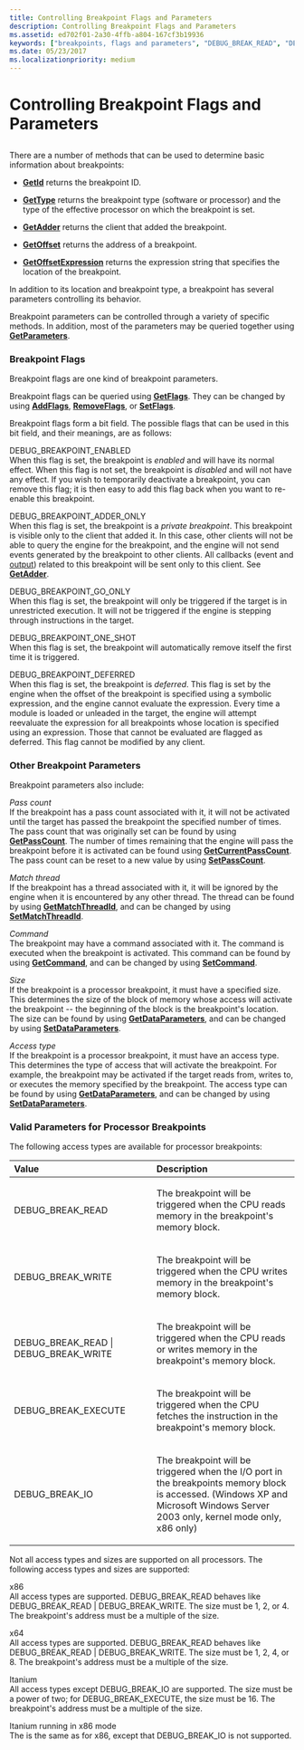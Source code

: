 ```yaml
---
title: Controlling Breakpoint Flags and Parameters
description: Controlling Breakpoint Flags and Parameters
ms.assetid: ed702f01-2a30-4ffb-a804-167cf3b19936
keywords: ["breakpoints, flags and parameters", "DEBUG_BREAK_READ", "DEBUG_BREAK_WRITE", "DEBUG_BREAK_EXECUTE", "DEBUG_BREAK_IO"]
ms.date: 05/23/2017
ms.localizationpriority: medium
---
```


# Controlling Breakpoint Flags and Parameters


## <span id="controlling_breakpoint_flags_and_parameters"></span><span id="CONTROLLING_BREAKPOINT_FLAGS_AND_PARAMETERS"></span>


There are a number of methods that can be used to determine basic information about breakpoints:

-   [**GetId**](https://msdn.microsoft.com/library/windows/hardware/ff546827) returns the breakpoint ID.

-   [**GetType**](https://msdn.microsoft.com/library/windows/hardware/ff549370) returns the breakpoint type (software or processor) and the type of the effective processor on which the breakpoint is set.

-   [**GetAdder**](https://msdn.microsoft.com/library/windows/hardware/ff545576) returns the client that added the breakpoint.

-   [**GetOffset**](https://msdn.microsoft.com/library/windows/hardware/ff548008) returns the address of a breakpoint.

-   [**GetOffsetExpression**](https://msdn.microsoft.com/library/windows/hardware/ff548048) returns the expression string that specifies the location of the breakpoint.

In addition to its location and breakpoint type, a breakpoint has several parameters controlling its behavior.

Breakpoint parameters can be controlled through a variety of specific methods. In addition, most of the parameters may be queried together using [**GetParameters**](https://msdn.microsoft.com/library/windows/hardware/ff548095).

### <span id="breakpoint_flags"></span><span id="BREAKPOINT_FLAGS"></span>Breakpoint Flags

Breakpoint flags are one kind of breakpoint parameters.

Breakpoint flags can be queried using [**GetFlags**](https://msdn.microsoft.com/library/windows/hardware/ff546791). They can be changed by using [**AddFlags**](https://msdn.microsoft.com/library/windows/hardware/ff537903), [**RemoveFlags**](https://msdn.microsoft.com/library/windows/hardware/ff554504), or [**SetFlags**](https://msdn.microsoft.com/library/windows/hardware/ff556703).

Breakpoint flags form a bit field. The possible flags that can be used in this bit field, and their meanings, are as follows:

<span id="DEBUG_BREAKPOINT_ENABLED"></span><span id="debug_breakpoint_enabled"></span>DEBUG\_BREAKPOINT\_ENABLED  
When this flag is set, the breakpoint is *enabled* and will have its normal effect. When this flag is not set, the breakpoint is *disabled* and will not have any effect. If you wish to temporarily deactivate a breakpoint, you can remove this flag; it is then easy to add this flag back when you want to re-enable this breakpoint.

<span id="DEBUG_BREAKPOINT_ADDER_ONLY"></span><span id="debug_breakpoint_adder_only"></span>DEBUG\_BREAKPOINT\_ADDER\_ONLY  
When this flag is set, the breakpoint is a *private breakpoint*. This breakpoint is visible only to the client that added it. In this case, other clients will not be able to query the engine for the breakpoint, and the engine will not send events generated by the breakpoint to other clients. All callbacks (event and [output](using-input-and-output.md#output)) related to this breakpoint will be sent only to this client. See [**GetAdder**](https://msdn.microsoft.com/library/windows/hardware/ff545576).

<span id="DEBUG_BREAKPOINT_GO_ONLY"></span><span id="debug_breakpoint_go_only"></span>DEBUG\_BREAKPOINT\_GO\_ONLY  
When this flag is set, the breakpoint will only be triggered if the target is in unrestricted execution. It will not be triggered if the engine is stepping through instructions in the target.

<span id="DEBUG_BREAKPOINT_ONE_SHOT"></span><span id="debug_breakpoint_one_shot"></span>DEBUG\_BREAKPOINT\_ONE\_SHOT  
When this flag is set, the breakpoint will automatically remove itself the first time it is triggered.

<span id="DEBUG_BREAKPOINT_DEFERRED"></span><span id="debug_breakpoint_deferred"></span>DEBUG\_BREAKPOINT\_DEFERRED  
When this flag is set, the breakpoint is *deferred*. This flag is set by the engine when the offset of the breakpoint is specified using a symbolic expression, and the engine cannot evaluate the expression. Every time a module is loaded or unleaded in the target, the engine will attempt reevaluate the expression for all breakpoints whose location is specified using an expression. Those that cannot be evaluated are flagged as deferred. This flag cannot be modified by any client.

### <span id="other_breakpoint_parameters"></span><span id="OTHER_BREAKPOINT_PARAMETERS"></span>Other Breakpoint Parameters

Breakpoint parameters also include:

<span id="Pass_count"></span><span id="pass_count"></span><span id="PASS_COUNT"></span>*Pass count*  
If the breakpoint has a pass count associated with it, it will not be activated until the target has passed the breakpoint the specified number of times. The pass count that was originally set can be found by using [**GetPassCount**](https://msdn.microsoft.com/library/windows/hardware/ff548104). The number of times remaining that the engine will pass the breakpoint before it is activated can be found using [**GetCurrentPassCount**](https://msdn.microsoft.com/library/windows/hardware/ff545769). The pass count can be reset to a new value by using [**SetPassCount**](https://msdn.microsoft.com/library/windows/hardware/ff556759).

<span id="Match_thread"></span><span id="match_thread"></span><span id="MATCH_THREAD"></span>*Match thread*  
If the breakpoint has a thread associated with it, it will be ignored by the engine when it is encountered by any other thread. The thread can be found by using [**GetMatchThreadId**](https://msdn.microsoft.com/library/windows/hardware/ff547074), and can be changed by using [**SetMatchThreadId**](https://msdn.microsoft.com/library/windows/hardware/ff556735).

<span id="Command"></span><span id="command"></span><span id="COMMAND"></span>*Command*  
The breakpoint may have a command associated with it. The command is executed when the breakpoint is activated. This command can be found by using [**GetCommand**](https://msdn.microsoft.com/library/windows/hardware/ff545677), and can be changed by using [**SetCommand**](https://msdn.microsoft.com/library/windows/hardware/ff556632).

<span id="Size"></span><span id="size"></span><span id="SIZE"></span>*Size*  
If the breakpoint is a processor breakpoint, it must have a specified size. This determines the size of the block of memory whose access will activate the breakpoint -- the beginning of the block is the breakpoint's location. The size can be found by using [**GetDataParameters**](https://msdn.microsoft.com/library/windows/hardware/ff546557), and can be changed by using [**SetDataParameters**](https://msdn.microsoft.com/library/windows/hardware/ff556655).

<span id="Access_type"></span><span id="access_type"></span><span id="ACCESS_TYPE"></span>*Access type*  
If the breakpoint is a processor breakpoint, it must have an access type. This determines the type of access that will activate the breakpoint. For example, the breakpoint may be activated if the target reads from, writes to, or executes the memory specified by the breakpoint. The access type can be found by using [**GetDataParameters**](https://msdn.microsoft.com/library/windows/hardware/ff546557), and can be changed by using [**SetDataParameters**](https://msdn.microsoft.com/library/windows/hardware/ff556655).

### <span id="valid_parameters_for_processor_breakpoints"></span><span id="VALID_PARAMETERS_FOR_PROCESSOR_BREAKPOINTS"></span>Valid Parameters for Processor Breakpoints

The following access types are available for processor breakpoints:

<table>
<colgroup>
<col width="50%" />
<col width="50%" />
</colgroup>
<thead>
<tr class="header">
<th align="left">Value</th>
<th align="left">Description</th>
</tr>
</thead>
<tbody>
<tr class="odd">
<td align="left"><p>DEBUG_BREAK_READ</p></td>
<td align="left"><p>The breakpoint will be triggered when the CPU reads memory in the breakpoint&#39;s memory block.</p></td>
</tr>
<tr class="even">
<td align="left"><p>DEBUG_BREAK_WRITE</p></td>
<td align="left"><p>The breakpoint will be triggered when the CPU writes memory in the breakpoint&#39;s memory block.</p></td>
</tr>
<tr class="odd">
<td align="left"><p></p>
DEBUG_BREAK_READ
| DEBUG_BREAK_WRITE</td>
<td align="left"><p>The breakpoint will be triggered when the CPU reads or writes memory in the breakpoint&#39;s memory block.</p></td>
</tr>
<tr class="even">
<td align="left"><p>DEBUG_BREAK_EXECUTE</p></td>
<td align="left"><p>The breakpoint will be triggered when the CPU fetches the instruction in the breakpoint&#39;s memory block.</p></td>
</tr>
<tr class="odd">
<td align="left"><p>DEBUG_BREAK_IO</p></td>
<td align="left"><p>The breakpoint will be triggered when the I/O port in the breakpoints memory block is accessed. (Windows XP and Microsoft Windows Server 2003 only, kernel mode only, x86 only)</p></td>
</tr>
</tbody>
</table>

 

Not all access types and sizes are supported on all processors. The following access types and sizes are supported:

<span id="x86"></span><span id="X86"></span>x86  
All access types are supported. DEBUG\_BREAK\_READ behaves like DEBUG\_BREAK\_READ | DEBUG\_BREAK\_WRITE. The size must be 1, 2, or 4. The breakpoint's address must be a multiple of the size.

<span id="x64"></span><span id="X64"></span>x64  
All access types are supported. DEBUG\_BREAK\_READ behaves like DEBUG\_BREAK\_READ | DEBUG\_BREAK\_WRITE. The size must be 1, 2, 4, or 8. The breakpoint's address must be a multiple of the size.

<span id="Itanium"></span><span id="itanium"></span><span id="ITANIUM"></span>Itanium  
All access types except DEBUG\_BREAK\_IO are supported. The size must be a power of two; for DEBUG\_BREAK\_EXECUTE, the size must be 16. The breakpoint's address must be a multiple of the size.

<span id="Itanium_running_in_x86_mode"></span><span id="itanium_running_in_x86_mode"></span><span id="ITANIUM_RUNNING_IN_X86_MODE"></span>Itanium running in x86 mode  
The is the same as for x86, except that DEBUG\_BREAK\_IO is not supported.

 

 





